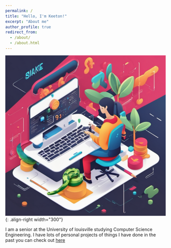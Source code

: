 ```yaml
---
permalink: /
title: "Hello, I'm Keeton!"
excerpt: "About me"
author_profile: true
redirect_from: 
  - /about/
  - /about.html
---
```


![Illustration of snake my favorite project I have done](/images/snake_homepage.png){: .align-right width="300"}


I am a senior at the University of louisville studying Computer Science Engineering. I have lots of personal projects of things I have done in the past you can check out [here](https://tkketron.github.io/portfolio/)